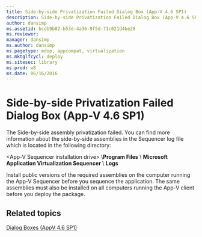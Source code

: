 ```yaml
---
title: Side-by-side Privatization Failed Dialog Box (App-V 4.6 SP1)
description: Side-by-side Privatization Failed Dialog Box (App-V 4.6 SP1)
author: dansimp
ms.assetid: bcdb9b82-b53d-4a36-9f5d-71c021d4be28
ms.reviewer: 
manager: dansimp
ms.author: dansimp
ms.pagetype: mdop, appcompat, virtualization
ms.mktglfcycl: deploy
ms.sitesec: library
ms.prod: w8
ms.date: 06/16/2016
---
```



# Side-by-side Privatization Failed Dialog Box (App-V 4.6 SP1)


The Side-by-side assembly privatization failed. You can find more information about the side-by-side assemblies in the Sequencer log file which is located in the following directory:

&lt;App-V Sequencer installation drive&gt; \\**Program Files** \\ **Microsoft Application Virtualization Sequencer** \\ **Logs**

Install public versions of the required assemblies on the computer running the App-V Sequencer before you sequence the application. The same assemblies must also be installed on all computers running the App-V client before you deploy the package.

## Related topics


[Dialog Boxes (AppV 4.6 SP1)](dialog-boxes--appv-46-sp1-.md)

 

 





